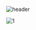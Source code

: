 ![header](https://capsule-render.vercel.app/api?type=waving&&&color=0:00BCF2,100:2158A8&height=250&width=867.2&section=header&text=Personal%20Projectgather&fontSize=45&fontAlignY=45&fontColor=skyblue)

![1](https://github.com/user-attachments/assets/aaf18104-701e-49ba-992b-5200dee76f5d)


